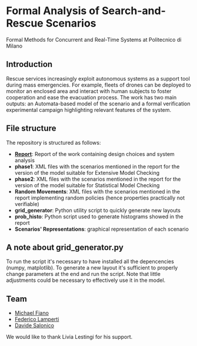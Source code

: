 # Formal Analysis of Search-and-Rescue Scenarios
Formal Methods for Concurrent and Real-Time Systems at Politecnico di Milano

## Introduction
Rescue services increasingly exploit autonomous systems as a support tool during mass emergencies. For example, fleets of drones can be deployed to monitor an enclosed area and interact with human subjects to foster cooperation and ease the evacuation process.
The work has two main outputs: an Automata-based model of the scenario and a formal verification experimental campaign highlighting relevant features of the system.

## File structure
The repository is structured as follows:
- **[Report]([https://github.com/DavideSalonico/FormalMethodForRealTimeAndConcurrentSystems_Exam_AT_Polimi/main/Report.pdf](https://github.com/DavideSalonico/FormalMethodForRealTimeAndConcurrentSystems_Exam_AT_Polimi/blob/main/Report.pdf))**: Report of the work containing design choices and system analysis
- **phase1**: XML files with the scenarios mentioned in the report for the version of the model suitable for Extensive Model Checking
- **phase2**: XML files with the scenarios mentioned in the report for the version of the model suitable for Statistical Model Checking
- **Random Movements**: XML files with the scenarios mentioned in the report implementing random policies (hence properties practically not verifiable)
- **grid_generator**: Python utility script to quickly generate new layouts
- **prob_histo**: Python script used to generate histograms showed in the report
- **Scenarios' Representations**: graphical representation of each scenario
## A note about grid_generator.py
To run the script it's necessary to have installed all the depencencies (numpy, matplotlib).
To generate a new layout it's sufficient to properly change parameters at the end and run the script. Note that little adjustments could be necessary to effectively use it in the model.

## Team
- [Michael Fiano](https://github.com/MichaelFiano)
- [Federico Lamperti](https://github.com/FedeLampe11)
- [Davide Salonico](https://github.com/DavideSalonico)

We would like to thank Livia Lestingi for his support.

